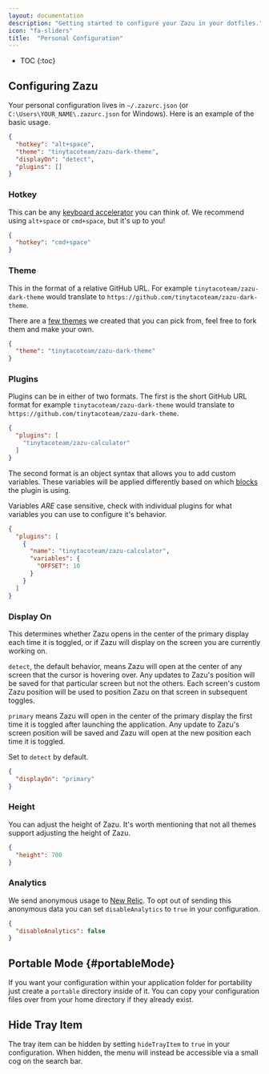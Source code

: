 ```yaml
---
layout: documentation
description: "Getting started to configure your Zazu in your dotfiles."
icon: "fa-sliders"
title:  "Personal Configuration"
---
```


* TOC
{:toc}

## Configuring Zazu

Your personal configuration lives in `~/.zazurc.json` (or
`C:\Users\YOUR_NAME\.zazurc.json` for Windows). Here is an example of the basic
usage.

~~~ json
{
  "hotkey": "alt+space",
  "theme": "tinytacoteam/zazu-dark-theme",
  "displayOn": "detect",
  "plugins": []
}
~~~~

### Hotkey

This can be any [keyboard
accelerator](https://github.com/electron/electron/blob/master/docs/api/accelerator.md)
you can think of. We recommend using `alt+space` or `cmd+space`, but it's up
to you!

~~~ json
{
  "hotkey": "cmd+space"
}
~~~~

### Theme

This in the format of a relative GitHub URL. For example `tinytacoteam/zazu-dark-theme`
would translate to `https://github.com/tinytacoteam/zazu-dark-theme`.

There are a [few themes](/themes) we created that you can pick from, feel free
to fork them and make your own.

~~~ json
{
  "theme": "tinytacoteam/zazu-dark-theme"
}
~~~~

### Plugins

Plugins can be in either of two formats. The first is the short GitHub URL
format for example `tinytacoteam/zazu-dark-theme` would translate to
`https://github.com/tinytacoteam/zazu-dark-theme`.

~~~ json
{
  "plugins": [
    "tinytacoteam/zazu-calculator"
  ]
}
~~~~

The second format is an object syntax that allows you to add custom variables.
These variables will be applied differently based on which
[blocks](/documentation/blocks/) the plugin is using.

Variables *ARE* case sensitive, check with individual plugins for what variables
you can use to configure it's behavior.

~~~ json
{
  "plugins": [
    {
      "name": "tinytacoteam/zazu-calculator",
      "variables": {
        "OFFSET": 10
      }
    }
  ]
}
~~~~

### Display On

This determines whether Zazu opens in the center of the primary display each
time it is toggled, or if Zazu will display on the screen you are currently
working on.

`detect`, the default behavior,  means Zazu will open at the center of any
screen that the cursor is hovering over. Any updates to Zazu's position will be
saved for that particular screen but not the others. Each screen's custom Zazu
position will be used to position Zazu on that screen in subsequent toggles.

`primary` means Zazu will open in the center of the primary display the first
time it is toggled after launching the application. Any update to Zazu's screen
position will be saved and Zazu will open at the new position each time it is
toggled.

Set to `detect` by default.

~~~ json
{
  "displayOn": "primary"
}
~~~~

### Height

You can adjust the height of Zazu. It's worth mentioning that not all themes
support adjusting the height of Zazu.

~~~ json
{
  "height": 700
}
~~~~

### Analytics

We send anonymous usage to [New Relic](https://newrelic.com/). To opt out of
sending this anonymous data you can set `disableAnalytics` to `true` in your
configuration.

~~~ json
{
  "disableAnalytics": false
}
~~~~

## Portable Mode {#portableMode}

If you want your configuration within your application folder for portability just
create a `portable` directory inside of it. You can copy your configuration files over
from your home directory if they already exist.

## Hide Tray Item

The tray item can be hidden by setting `hideTrayItem` to `true` in your configuration.
When hidden, the menu will instead be accessible via a small cog on the search bar.
